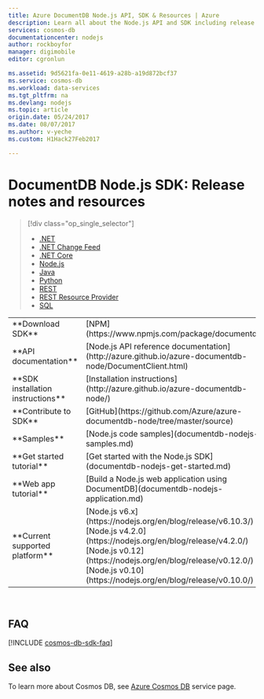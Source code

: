 ```yaml
---
title: Azure DocumentDB Node.js API, SDK & Resources | Azure
description: Learn all about the Node.js API and SDK including release dates, retirement dates, and changes made between each version of the DocumentDB Node.js SDK.
services: cosmos-db
documentationcenter: nodejs
author: rockboyfor
manager: digimobile
editor: cgronlun

ms.assetid: 9d5621fa-0e11-4619-a28b-a19d872bcf37
ms.service: cosmos-db
ms.workload: data-services
ms.tgt_pltfrm: na
ms.devlang: nodejs
ms.topic: article
origin.date: 05/24/2017
ms.date: 08/07/2017
ms.author: v-yeche
ms.custom: H1Hack27Feb2017

---
```

# DocumentDB Node.js SDK: Release notes and resources
> [!div class="op_single_selector"]
> * [.NET](documentdb-sdk-dotnet.md)
> * [.NET Change Feed](documentdb-sdk-dotnet-changefeed.md)
> * [.NET Core](documentdb-sdk-dotnet-core.md)
> * [Node.js](documentdb-sdk-node.md)
> * [Java](documentdb-sdk-java.md)
> * [Python](documentdb-sdk-python.md)
> * [REST](https://docs.microsoft.com/rest/api/documentdb/)
> * [REST Resource Provider](https://docs.microsoft.com/rest/api/documentdbresourceprovider/)
> * [SQL](documentdb-sql-query-reference.md)
> 
> 
<!-- https://msdn.microsoft.com/library/azure/dn782250.aspx redirect to documentdb-sql-query-reference.md -->

<table>

<tr><td>**Download SDK**</td><td>[NPM](https://www.npmjs.com/package/documentdb)</td></tr>

<tr><td>**API documentation**</td><td>[Node.js API reference documentation](http://azure.github.io/azure-documentdb-node/DocumentClient.html)</td></tr>

<tr><td>**SDK installation instructions**</td><td>[Installation instructions](http://azure.github.io/azure-documentdb-node/)</td></tr>

<tr><td>**Contribute to SDK**</td><td>[GitHub](https://github.com/Azure/azure-documentdb-node/tree/master/source)</td></tr>

<tr><td>**Samples**</td><td>[Node.js code samples](documentdb-nodejs-samples.md)</td></tr>

<tr><td>**Get started tutorial**</td><td>[Get started with the Node.js SDK](documentdb-nodejs-get-started.md)</td></tr>

<tr><td>**Web app tutorial**</td><td>[Build a Node.js web application using DocumentDB](documentdb-nodejs-application.md)</td></tr>

<tr><td>**Current supported platform**</td><td>
[Node.js v6.x](https://nodejs.org/en/blog/release/v6.10.3/)<br/> 
[Node.js v4.2.0](https://nodejs.org/en/blog/release/v4.2.0/)<br/> 
[Node.js v0.12](https://nodejs.org/en/blog/release/v0.12.0/)<br/> 
[Node.js v0.10](https://nodejs.org/en/blog/release/v0.10.0/) 
</td></tr>
</table></br>

<!-- Not Available ## Release notes -->
<!-- Not Available ## Release & Retirement Dates -->

## FAQ
[!INCLUDE [cosmos-db-sdk-faq](../../includes/cosmos-db-sdk-faq.md)]

## See also
To learn more about Cosmos DB, see [Azure Cosmos DB](https://www.azure.cn/home/features/cosmos-db/) service page.

<!--Update_Description: update link-->